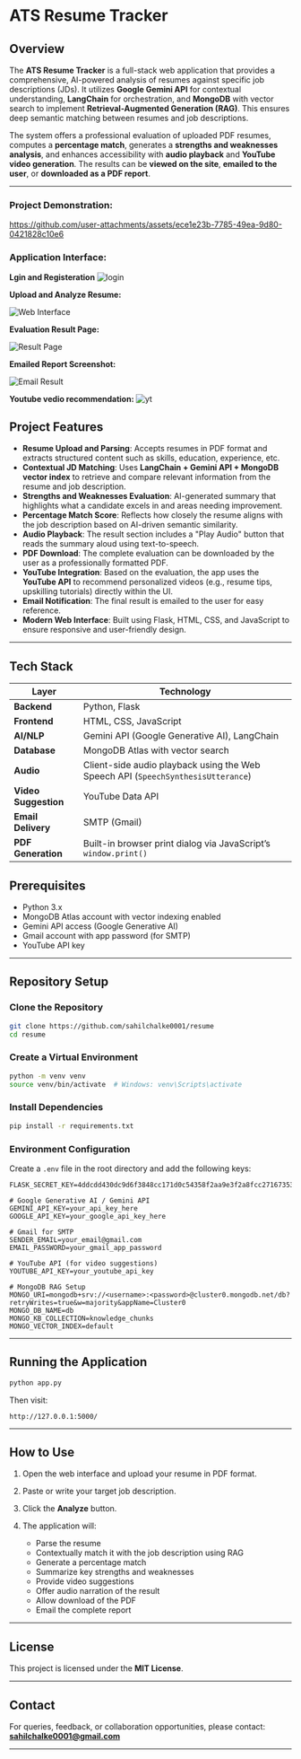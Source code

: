 # ATS Resume Tracker

## Overview

The **ATS Resume Tracker** is a full-stack web application that provides a comprehensive, AI-powered analysis of resumes against specific job descriptions (JDs). It utilizes **Google Gemini API** for contextual understanding, **LangChain** for orchestration, and **MongoDB** with vector search to implement **Retrieval-Augmented Generation (RAG)**. This ensures deep semantic matching between resumes and job descriptions.

The system offers a professional evaluation of uploaded PDF resumes, computes a **percentage match**, generates a **strengths and weaknesses analysis**, and enhances accessibility with **audio playback** and **YouTube video generation**. The results can be **viewed on the site**, **emailed to the user**, or **downloaded as a PDF report**.

---

### Project Demonstration:

https://github.com/user-attachments/assets/ece1e23b-7785-49ea-9d80-0421828c10e6

### Application Interface:

**Lgin and Registeration**
![login](https://github.com/user-attachments/assets/016528ab-07ab-49a6-af0e-a8623aa49efb)

**Upload and Analyze Resume:**

![Web Interface](https://github.com/user-attachments/assets/d9d2b6cd-e140-4304-ae23-35d948a800c8)

**Evaluation Result Page:**

![Result Page](https://github.com/user-attachments/assets/bd5a4c70-0fef-4fb4-a6f7-c2dae2df9bc3)

**Emailed Report Screenshot:**

![Email Result](https://github.com/user-attachments/assets/03a4dab1-f217-41f9-b21d-6b5df6527653)

**Youtube vedio recommendation:**
![yt](https://github.com/user-attachments/assets/5148987d-971a-484f-a3be-56d8844da8bd)

## Project Features

- **Resume Upload and Parsing**: Accepts resumes in PDF format and extracts structured content such as skills, education, experience, etc.
- **Contextual JD Matching**: Uses **LangChain + Gemini API + MongoDB vector index** to retrieve and compare relevant information from the resume and job description.
- **Strengths and Weaknesses Evaluation**: AI-generated summary that highlights what a candidate excels in and areas needing improvement.
- **Percentage Match Score**: Reflects how closely the resume aligns with the job description based on AI-driven semantic similarity.
- **Audio Playback**: The result section includes a "Play Audio" button that reads the summary aloud using text-to-speech.
- **PDF Download**: The complete evaluation can be downloaded by the user as a professionally formatted PDF.
- **YouTube Integration**: Based on the evaluation, the app uses the **YouTube API** to recommend personalized videos (e.g., resume tips, upskilling tutorials) directly within the UI.
- **Email Notification**: The final result is emailed to the user for easy reference.
- **Modern Web Interface**: Built using Flask, HTML, CSS, and JavaScript to ensure responsive and user-friendly design.

---

## Tech Stack

| Layer                | Technology                                                                       |
| -------------------- | -------------------------------------------------------------------------------- |
| **Backend**          | Python, Flask                                                                    |
| **Frontend**         | HTML, CSS, JavaScript                                                            |
| **AI/NLP**           | Gemini API (Google Generative AI), LangChain                                     |
| **Database**         | MongoDB Atlas with vector search                                                 |
| **Audio**            | Client-side audio playback using the Web Speech API (`SpeechSynthesisUtterance`) |
| **Video Suggestion** | YouTube Data API                                                                 |
| **Email Delivery**   | SMTP (Gmail)                                                                     |
| **PDF Generation**   | Built-in browser print dialog via JavaScript’s `window.print()`                  |

## Prerequisites

- Python 3.x
- MongoDB Atlas account with vector indexing enabled
- Gemini API access (Google Generative AI)
- Gmail account with app password (for SMTP)
- YouTube API key

---

## Repository Setup

### Clone the Repository

```bash
git clone https://github.com/sahilchalke0001/resume
cd resume
```

### Create a Virtual Environment

```bash
python -m venv venv
source venv/bin/activate  # Windows: venv\Scripts\activate
```

### Install Dependencies

```bash
pip install -r requirements.txt
```

### Environment Configuration

Create a `.env` file in the root directory and add the following keys:

```env
FLASK_SECRET_KEY=4ddcdd430dc9d6f3848cc171d0c54358f2aa9e3f2a8fcc27167353105a4b610d

# Google Generative AI / Gemini API
GEMINI_API_KEY=your_api_key_here
GOOGLE_API_KEY=your_google_api_key_here

# Gmail for SMTP
SENDER_EMAIL=your_email@gmail.com
EMAIL_PASSWORD=your_gmail_app_password

# YouTube API (for video suggestions)
YOUTUBE_API_KEY=your_youtube_api_key

# MongoDB RAG Setup
MONGO_URI=mongodb+srv://<username>:<password>@cluster0.mongodb.net/db?retryWrites=true&w=majority&appName=Cluster0
MONGO_DB_NAME=db
MONGO_KB_COLLECTION=knowledge_chunks
MONGO_VECTOR_INDEX=default
```

---

## Running the Application

```bash
python app.py
```

Then visit:

```
http://127.0.0.1:5000/
```

---

## How to Use

1. Open the web interface and upload your resume in PDF format.
2. Paste or write your target job description.
3. Click the **Analyze** button.
4. The application will:

   - Parse the resume
   - Contextually match it with the job description using RAG
   - Generate a percentage match
   - Summarize key strengths and weaknesses
   - Provide video suggestions
   - Offer audio narration of the result
   - Allow download of the PDF
   - Email the complete report

---


## License

This project is licensed under the **MIT License**.

---

## Contact

For queries, feedback, or collaboration opportunities, please contact:
**[sahilchalke0001@gmail.com](mailto:sahilchalke0001@gmail.com)**

---
